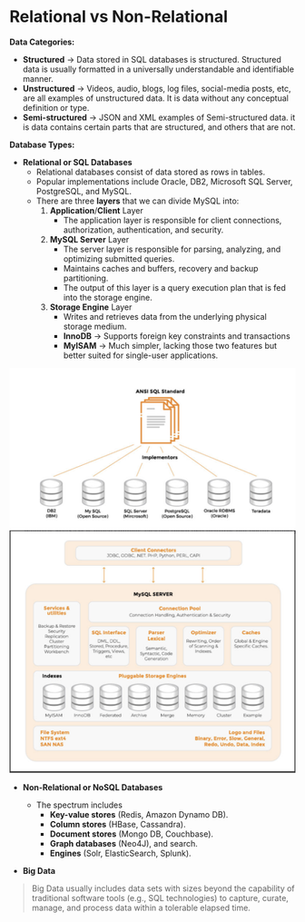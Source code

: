 # ****Relational vs Non-Relational****

**Data Categories:**

- **Structured** → Data stored in SQL databases is structured. Structured data is usually formatted in a universally understandable and identifiable manner.
- **Unstructured** → Videos, audio, blogs, log files, social-media posts, etc, are all examples of unstructured data. It is data without any conceptual definition or type.
- **Semi-structured** → JSON and XML examples of Semi-structured data. it is data contains certain parts that are structured, and others that are not.

**Database Types:**

- **Relational or SQL Databases**
    - Relational databases consist of data stored as rows in tables.
    - Popular implementations include Oracle, DB2, Microsoft SQL Server, PostgreSQL, and MySQL.
    - There are three **layers** that we can divide MySQL into:
        1. **Application**/**Client** Layer
            - The application layer is responsible for client connections, authorization, authentication, and security.
        2. **MySQL Server** Layer
            - The server layer is responsible for parsing, analyzing, and optimizing submitted queries.
            - Maintains caches and buffers, recovery and backup partitioning.
            - The output of this layer is a query execution plan that is fed into the storage engine.
        3. **Storage Engine** Layer
            - Writes and retrieves data from the underlying physical storage medium.
            - **InnoDB** → Supports foreign key constraints and transactions
            - **MyISAM** → Much simpler, lacking those two features but better suited for single-user applications.

<img alt="SQL Standard" src="imgs/ansi_sql_standard.png">

<img alt="MYSQL Layers" src="imgs/mysql_layers.png">

- **Non-Relational or NoSQL Databases**
    - The spectrum includes
        - **Key-value stores** (Redis, Amazon Dynamo DB).
        - **Column stores** (HBase, Cassandra).
        - **Document stores** (Mongo DB, Couchbase).
        - **Graph databases** (Neo4J), and search.
        - **Engines** (Solr, ElasticSearch, Splunk).

- **Big Data**
> Big Data usually includes data sets with sizes beyond the capability of traditional software tools (e.g., SQL technologies) to capture, curate, manage, and process data within a tolerable elapsed time.
